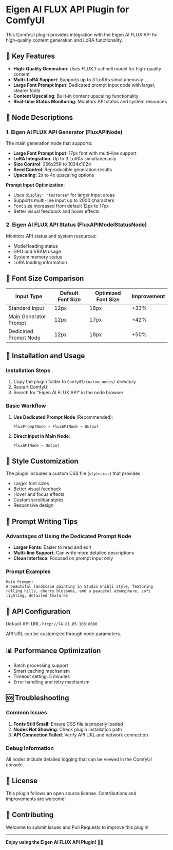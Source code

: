 # Eigen AI FLUX API Plugin for ComfyUI

This ComfyUI plugin provides integration with the Eigen AI FLUX API for high-quality content generation and LoRA functionality.

## 🎨 Key Features

- **High-Quality Generation**: Uses FLUX.1-schnell model for high-quality content
- **Multi-LoRA Support**: Supports up to 3 LoRAs simultaneously
- **Large Font Prompt Input**: Dedicated prompt input node with larger, clearer fonts
- **Content Upscaling**: Built-in content upscaling functionality
- **Real-time Status Monitoring**: Monitors API status and system resources

## 🚀 Node Descriptions

### 1. Eigen AI FLUX API Generator (FluxAPINode)

The main generation node that supports:
- **Large Font Prompt Input**: 17px font with multi-line support
- **LoRA Integration**: Up to 3 LoRAs simultaneously
- **Size Control**: 256x256 to 1024x1024
- **Seed Control**: Reproducible generation results
- **Upscaling**: 2x to 4x upscaling options

**Prompt Input Optimization**:
- Uses `display: "textarea"` for larger input areas
- Supports multi-line input up to 2000 characters
- Font size increased from default 12px to 17px
- Better visual feedback and hover effects

### 2. Eigen AI FLUX API Status (FluxAPIModelStatusNode)

Monitors API status and system resources:
- Model loading status
- GPU and VRAM usage
- System memory status
- LoRA loading information

## 🎯 Font Size Comparison

| Input Type | Default Font Size | Optimized Font Size | Improvement |
|------------|-------------------|---------------------|-------------|
| Standard Input | 12px | 16px | +33% |
| Main Generator Prompt | 12px | 17px | +42% |
| Dedicated Prompt Node | 12px | 18px | +50% |

## 🔧 Installation and Usage

### Installation Steps
1. Copy the plugin folder to `ComfyUI/custom_nodes/` directory
2. Restart ComfyUI
3. Search for "Eigen AI FLUX API" in the node browser

### Basic Workflow
1. **Use Dedicated Prompt Node** (Recommended):
   ```
   FluxPromptNode → FluxAPINode → Output
   ```

2. **Direct Input in Main Node**:
   ```
   FluxAPINode → Output
   ```

## 🎨 Style Customization

The plugin includes a custom CSS file (`style.css`) that provides:
- Larger font sizes
- Better visual feedback
- Hover and focus effects
- Custom scrollbar styles
- Responsive design

## 📝 Prompt Writing Tips

### Advantages of Using the Dedicated Prompt Node
- **Larger Fonts**: Easier to read and edit
- **Multi-line Support**: Can write more detailed descriptions
- **Clean Interface**: Focused on prompt input only

### Prompt Examples
```
Main Prompt:
A beautiful landscape painting in Studio Ghibli style, featuring rolling hills, cherry blossoms, and a peaceful atmosphere, soft lighting, detailed textures
```

## 🔗 API Configuration

Default API URL: `http://74.81.65.108:8000`

API URL can be customized through node parameters.

## 📊 Performance Optimization

- Batch processing support
- Smart caching mechanism
- Timeout setting: 5 minutes
- Error handling and retry mechanism

## 🆘 Troubleshooting

### Common Issues
1. **Fonts Still Small**: Ensure CSS file is properly loaded
2. **Nodes Not Showing**: Check plugin installation path
3. **API Connection Failed**: Verify API URL and network connection

### Debug Information
All nodes include detailed logging that can be viewed in the ComfyUI console.

## 📄 License

This plugin follows an open source license. Contributions and improvements are welcome!

## 🤝 Contributing

Welcome to submit Issues and Pull Requests to improve this plugin!

---

**Enjoy using the Eigen AI FLUX API Plugin!** 🎨✨
